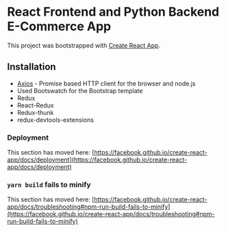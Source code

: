 # React Frontend and Python Backend E-Commerce App

This project was bootstrapped with [Create React App](https://github.com/facebook/create-react-app).

## Installation
* [Axios](https://www.npmjs.com/package/axios) - Promise based HTTP client for the browser and node.js
* Used Bootswatch for the Bootstrap template
* Redux
* React-Redux
* Redux-thunk
* redux-devtools-extensions

### Deployment

This section has moved here: [https://facebook.github.io/create-react-app/docs/deployment](https://facebook.github.io/create-react-app/docs/deployment)

### `yarn build` fails to minify

This section has moved here: [https://facebook.github.io/create-react-app/docs/troubleshooting#npm-run-build-fails-to-minify](https://facebook.github.io/create-react-app/docs/troubleshooting#npm-run-build-fails-to-minify)
